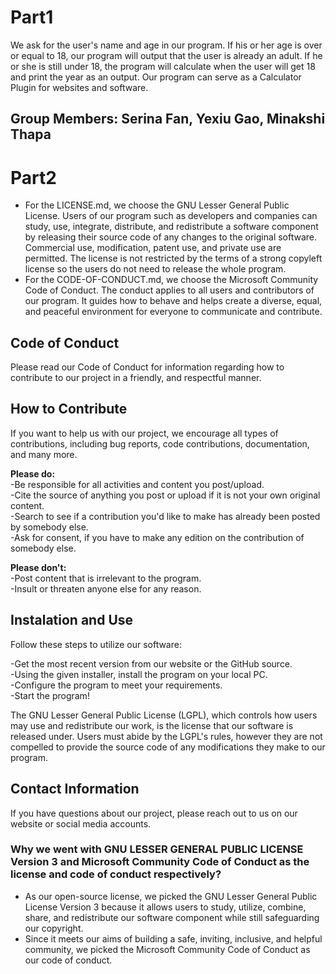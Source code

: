 # Part1
We ask for the user's name and age in our program. If his or her age is over or equal to 18, our program will output that the user is already an adult. If he or she is still under 18, the program will calculate when the user will get 18 and print the year as an output. Our program can serve as a Calculator Plugin for websites and software.
## Group Members: Serina Fan, Yexiu Gao, Minakshi Thapa

# Part2
- For the LICENSE.md, we choose the GNU Lesser General Public License. Users of our program such as developers and companies can study, use, integrate, distribute, and redistribute a software component by releasing their source code of any changes to the original software. Commercial use, modification, patent use, and private use are permitted. The license is not restricted by the terms of a strong copyleft license so the users do not need to release the whole program.
- For the CODE-OF-CONDUCT.md, we choose the Microsoft Community Code of Conduct. The conduct applies to all users and contributors of our program. It guides how to behave and helps create a diverse, equal, and peaceful environment for everyone to communicate and contribute.


## Code of Conduct 
Please read our Code of Conduct for information regarding how to contribute to our project in a friendly, and respectful manner.

## How to Contribute 
If you want to help us with our project, we encourage all types of contributions, including bug reports, code contributions, documentation, and many more.

**Please do:** <br />
-Be responsible for all activities and content you post/upload.<br />
-Cite the source of anything you post or upload if it is not your own original content.<br />
-Search to see if a contribution you'd like to make has already been posted by somebody else.<br />
-Ask for consent, if you have to make any edition on the contribution of somebody else.

**Please don't:** <br />
-Post content that is irrelevant to the program.<br />
-Insult or threaten anyone else for any reason.

## Instalation and Use 
Follow these steps to utilize our software:

-Get the most recent version from our website or the GitHub source. <br />
-Using the given installer, install the program on your local PC. <br />
-Configure the program to meet your requirements. <br />
-Start the program!

The GNU Lesser General Public License (LGPL), which controls how users may use and redistribute our work, is the license that our software is released under. Users must abide by the LGPL's rules, however they are not compelled to provide the source code of any modifications they make to our program.


## Contact Information
If you have questions about our project, please reach out to us on our website or social media accounts. 


### Why we went with GNU LESSER GENERAL PUBLIC LICENSE Version 3 and Microsoft Community Code of Conduct as the license and code of conduct respectively? 
- As our open-source license, we picked the GNU Lesser General Public License Version 3 because it allows users to study, utilize, combine, share, and redistribute our software component while still safeguarding our copyright. 
- Since it meets our aims of building a safe, inviting, inclusive, and helpful community, we picked the Microsoft Community Code of Conduct as our code of conduct.
